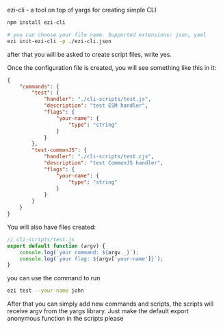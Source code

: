 ezi-cli - a tool on top of yargs for creating simple CLI

```bash
npm install ezi-cli
```

```bash
# you can choose your file name. Supported extensions: json, yaml
ezi init-ezi-cli -p ./ezi-cli.json
```

after that you will be asked to create script files, write yes.

Once the configuration file is created, you will see something like this in it:

```json
{
    "commands": {
        "test": {
            "handler": "./cli-scripts/test.js",
            "description": "test ESM handler",
            "flags": {
                "your-name": {
                    "type": "string"
                }
            }
        },
        "test-commonJS": {
            "handler": "./cli-scripts/test.cjs",
            "description": "test CommonJS handler",
            "flags": {
                "your-name": {
                    "type": "string"
                }
            }
        }
    }
}
```

You will also have files created:

```js
// cli-scripts/test.js
export default function (argv) {
    console.log(`your command: ${argv._}`);
    console.log(`your flag: ${argv['your-name']}`);
}
```

you can use the command to run

```bash
ezi test --your-name john
```

After that you can simply add new commands and scripts, the scripts will receive argv from the yargs library. Just make the default export anonymous function in the scripts please
